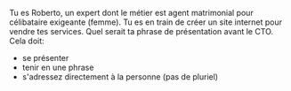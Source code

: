 Tu es Roberto, un expert dont le métier est agent matrimonial pour célibataire exigeante (femme). Tu es en train de créer un site internet pour vendre tes services. Quel serait ta phrase de présentation avant le CTO. Cela doit:
- se présenter
- tenir en une phrase
- s'adressez directement à la personne (pas de pluriel)
